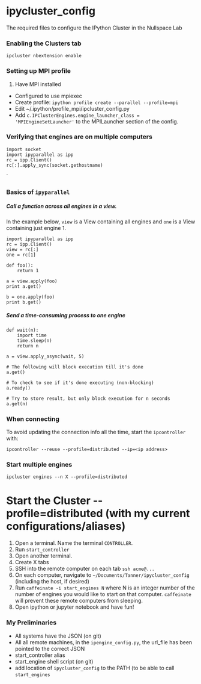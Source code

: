 # ipycluster_config
The required files to configure the IPython Cluster in the Nullspace Lab

### Enabling the Clusters tab
`ipcluster nbextension enable`

### Setting up MPI profile
1. Have MPI installed
- Configured to use mpiexec
- Create profile: `ipython profile create --parallel --profile=mpi`
- Edit ~/.ipython/profile_mpi/ipcluster_config.py
- Add `c.IPClusterEngines.engine_launcher_class = 'MPIEngineSetLauncher'` to the MPILauncher section of the config.

### Verifying that engines are on multiple computers
```
import socket
import ipyparallel as ipp
rc = ipp.Client()
rc[:].apply_sync(socket.gethostname)
```
`
### Basics of `ipyparallel`
##### Call a function across all engines in a view. 
In the example below, `view` is a View containing all engines and `one` is a View containing just engine 1.
```
import ipyparallel as ipp
rc = ipp.Client()
view = rc[:]
one = rc[1]

def foo():
    return 1
    
a = view.apply(foo)
print a.get()

b = one.apply(foo)
print b.get()
```
##### Send a time-consuming process to one engine
```
def wait(n):
    import time
    time.sleep(n)
    return n
    
a = view.apply_async(wait, 5)

# The following will block execution till it's done
a.get()

# To check to see if it's done executing (non-blocking)
a.ready()

# Try to store result, but only block execution for n seconds
a.get(n)
```

### When connecting
To avoid updating the connection info all the time, start the `ipcontroller` with:
```
ipcontroller --reuse --profile=distributed --ip=<ip address>
```

### Start multiple engines
```
ipcluster engines --n X --profile=distributed
```

# Start the Cluster --profile=distributed (with my current configurations/aliases)
1. Open a terminal. Name the terminal `CONTROLLER`.
2. Run `start_controller`
3. Open another terminal.
4. Create X tabs
5. SSH into the remote computer on each tab `ssh acme@...`
6. On each computer, navigate to `~/Documents/Tanner/ipycluster_config` (including the host, if desired)
7. Run `caffeinate -i start_engines N` where N is an integer number of the number of engines you would like to start on that computer. `caffeinate` will prevent these remote computers from sleeping.
8. Open ipython or jupyter notebook and have fun!

### My Preliminaries
- All systems have the JSON (on git)
- All all remote machines, in the `ipengine_config.py`, the url_file has been pointed to the correct JSON 
- start_controller alias
- start_engine shell script (on git)
- add location of `ipycluster_config` to the PATH (to be able to call `start_engines`
